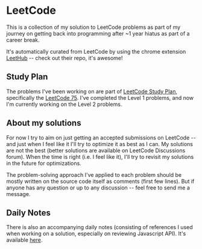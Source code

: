 # LeetCode
This is a collection of my solution to LeetCode problems as part of my journey on getting back into programming after ~1 year hiatus as part of a career break. 

It's automatically curated from LeetCode by using the chrome extension [LeetHub](https://github.com/QasimWani/LeetHub) -- check out their repo, it's awesome!

## Study Plan
The problems I've been working on are part of [LeetCode Study Plan](https://leetcode.com/study-plan/), specifically the [LeetCode 75](https://leetcode.com/study-plan/leetcode-75/). I've completed the Level 1 problems, and now I'm currently working on the Level 2 problems.

## About my solutions
For now I try to aim on just getting an accepted submissions on LeetCode -- and just when I feel like it I'll try to optimize it as best as I can. My solutions are not the best (better solutions are available on LeetCode Discussions forum). When the time is right (i.e. I feel like it), I'll try to revisit my solutions in the future for optimizations.

The problem-solving approach I've applied to each problem should be mostly written on the source code itself as comments (first few lines). But if anyone has any question or up to any discussion -- feel free to send me a message.

## Daily Notes
There is also an accompanying daily notes (consisting of references I used when working on a solution, especially on reviewing Javascript API). It's available [here](https://aback-casquette-46c.notion.site/LeetCode-Grind-Study-Plans-483a6587290a4ce98136f0b4a5bec802).
